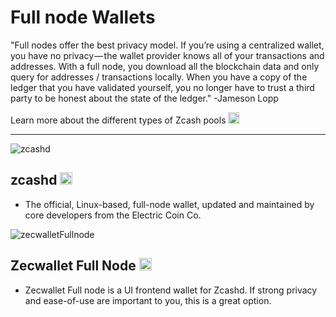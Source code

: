 # Full node Wallets

"Full nodes offer the best privacy model. If you’re using a centralized wallet, you have no privacy — the wallet provider knows all of your transactions and addresses. With a full node, you download all the blockchain data and only query for addresses / transactions locally. When you have a copy of the ledger that you have validated yourself, you no longer have to trust a third party to be honest about the state of the ledger." -Jameson Lopp

Learn more about the different types of Zcash pools [<img src="https://raw.githubusercontent.com/FortAwesome/Font-Awesome/6.x/svgs/solid/square-arrow-up-right.svg" width="18" height="18">](https://wiki.zechub.xyz/zcash-value-pools)

---

![zcashd](https://user-images.githubusercontent.com/81990132/185257703-4cbf8293-35d0-430e-9fd7-cc9f2112ecb7.png)

## zcashd [<img src="https://raw.githubusercontent.com/FortAwesome/Font-Awesome/6.x/svgs/solid/arrow-up-right-from-square.svg" width="20" height="20">](https://electriccoin.co/zcashd/) 

- The official, Linux-based, full-node wallet, updated and maintained by core developers from the Electric Coin Co.


![zecwalletFullnode](https://user-images.githubusercontent.com/81990132/185258266-2bac29a5-a390-47f8-bb73-a0715706c6dd.png)


## Zecwallet Full Node [<img src="https://raw.githubusercontent.com/FortAwesome/Font-Awesome/6.x/svgs/solid/arrow-up-right-from-square.svg" width="20" height="20">](https://www.zecwallet.co/fullnode.html) 

- Zecwallet Full node is a UI frontend wallet for Zcashd. If strong privacy and ease-of-use are important to you, this is a great option.
